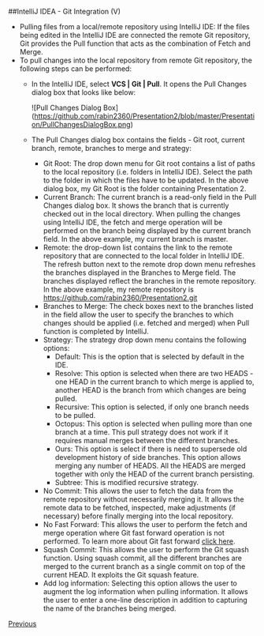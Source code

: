 ##IntelliJ IDEA - Git Integration (V)
* Pulling files from a local/remote repository using IntelliJ IDE: If the files being edited in the IntelliJ IDE are connected the remote Git repository, Git provides the Pull function that acts as the combination of Fetch and Merge.
* To pull changes into the local repository from remote Git repository, the following steps can be performed:
    * In the IntelliJ IDE, select **VCS | Git | Pull**. It opens the Pull Changes dialog box that looks like below:
    
      ![Pull Changes Dialog Box] (https://github.com/rabin2360/Presentation2/blob/master/Presentation/PullChangesDialogBox.png)
     
    * The Pull Changes dialog box contains the fields - Git root, current branch, remote, branches to merge and strategy:
        * Git Root: The drop down menu for Git root contains a list of paths to the local repository (i.e. folders in IntelliJ IDE). Select the path to the folder in which the files have to be updated. In the above dialog box, my Git Root is the folder containing Presentation 2.
        * Current Branch: The current branch is a read-only field in the Pull Changes dialog box. It shows the branch that is currently checked out in the local directory. When pulling the changes using IntelliJ IDE, the fetch and merge operation will be performed on the branch being displayed by the current branch field. In the above example, my current branch is master.
        * Remote: the drop-down list contains the link to the remote repository that are connected to the local folder in IntelliJ IDE. The refresh button next to the remote drop down menu refreshes the branches displayed in the Branches to Merge field. The branches displayed reflect the branches in the remote repository. In the above example, my remote repository is https://github.com/rabin2360/Presentation2.git
        * Branches to Merge: The check boxes next to the branches listed in the field allow the user to specify the branches to which changes should be applied (i.e. fetched and merged) when Pull function is completed by IntelliJ.
        * Strategy: The strategy drop down menu contains the following options:
            * Default: This is the option that is selected by default in the IDE.
            * Resolve: This option is selected when there are two HEADS - one HEAD in the current branch to which merge is applied to, another HEAD is the branch from which changes are being pulled.
            * Recursive: This option is selected, if only one branch needs to be pulled.
            * Octopus: This option is selected when pulling more than one branch at a time. This pull strategy does not work if it requires manual merges between the different branches.
            * Ours: This option is select if there is need to supersede old development history of side branches. This option allows merging any number of HEADS. All the HEADS are merged together with only the HEAD of the current branch persisting.
            * Subtree: This is modified recursive strategy.
        * No Commit: This allows the user to fetch the data from the remote repository without necessarily merging it. It allows the remote data to be fetched, inspected, make adjustments (if necessary) before finally merging into the local repository.
        * No Fast Forward: This allows the user to perform the fetch and merge operation where Git fast forward operation is not performed. To learn more about Git fast forward [click here](http://ariya.ofilabs.com/2013/09/fast-forward-git-merge.html).
        * Squash Commit: This allows the user to perform the Git squash function. Using squash commit, all the different branches are merged to the current branch as a single commit on top of the current HEAD. It exploits the Git squash feature.
        * Add log information: Selecting this option allows the user to augment the log information when pulling information. It allows the user to enter a one-line description in addition to capturing the name of the branches being merged.

[Previous](Slide12_GitIntegrationIV.md)
